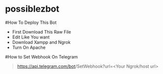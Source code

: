 # possiblezbot

#How To Deploy This Bot

* First Download This Raw File
* Edit Like You want 
* Download Xampp and Ngrok
* Turn On Apache

#How to Set Webhook On Telegram

> https://api.telegram.com/bot<Put-Token-Here>/SetWebhook?url=<Your Ngrok/host url>

